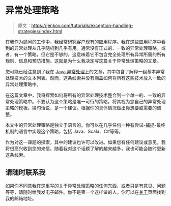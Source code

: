 # 异常处理策略

> 原文：<https://jenkov.com/tutorials/exception-handling-strategies/index.html>

在我作为顾问的工作中，我经常研究客户现有的应用程序。我在这些应用程序中看到的异常处理从几乎随机到几乎有用。通常没有正式的、一致的异常处理策略。或者，有一个策略，但它是不够的，这意味着它不包含完全处理所有异常所需的所有规则、信息和预防措施。这就是为什么我决定写这篇关于异常处理策略的文章。

您可能已经注意到了我在 [Java 异常处理](/java-exception-handling/index.html)上的文章，其中包含了解释一组基本异常处理技术的文本列表。然而，这条线索并没有涵盖如何将所有这些技术放入一致的异常处理策略中。

在这篇文章中，我将探索如何将所有的异常处理技术整合到一个单一的、一致的异常处理策略中。不要认为这个策略是唯一可行的策略。将其视为您自己的异常处理策略的模板。换句话说，是一个建议。根据你的具体情况做出你想要或需要的调整。

本文中的异常处理策略是独立于语言的。你可以在几乎任何一种有尝试-捕捉-最终机制的语言中实现这个策略，包括 Java、Scala、C#等等。

作为对这一课题的探索，其中的建议也许可以改进。如果您有任何建议或意见，我将很高兴收到您的来信。随着我对这个话题了解的越来越多，我也可能会随时更新这条线索。

## 请随时联系我

如果你不同意我在这里写的关于异常处理策略的任何东西，或者只是有意见、问题等等，请随时给我发电子邮件。你不是第一个这样做的人。你可以在[关于](http://jenkov.com/about/index.html)页面找到我的邮箱地址。